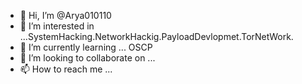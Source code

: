 - 👋 Hi, I’m @Arya010110
- 👀 I’m interested in ...SystemHacking.NetworkHackig.PayloadDevlopmet.TorNetWork.
- 🌱 I’m currently learning ... OSCP
- 💞️ I’m looking to collaborate on ...
- 📫 How to reach me ...
        
<!---
Arya010110/Arya010110 is a ✨ special ✨ repository because its `README.md` (this file) appears on your GitHub profile.
You can click the Preview link to take a look at your changes.
--->
